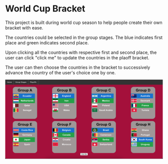 # World Cup Bracket

This project is built during world cup season to help people create their own bracket with ease. 

The countries could be selected in the group stages. The blue indicates first place and green indicates second place.

Upon clicking all the countries with respective first and second place, the user can click "click me" to update the countries in the plaoff bracket.

The user can then choose the countries in the bracket to successively advance the country of the user's choice one by one.

![image](./GroupStages.png)

